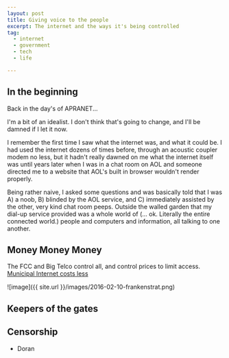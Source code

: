 ```yaml
---
layout: post
title: Giving voice to the people
excerpt: The internet and the ways it's being controlled
tag:
  - internet
  - government
  - tech
  - life

---
```


## In the beginning

Back in the day's of APRANET...

I'm a bit of an idealist. I don't think that's going to change, and I'll be damned if I let it now.

I remember the first time I saw what the internet was, and what it could be. I had used the internet dozens of times before, through an acoustic coupler modem no less, but it hadn't really dawned on me what the internet itself was until years later when I was in a chat room on AOL and someone directed me to a website that AOL's built in browser wouldn't render properly.

Being rather naive, I asked some questions and was basically told that I was A) a noob, B) blinded by the AOL service, and C) immediately assisted by the other, very kind chat room peeps. Outside the walled garden that my dial-up service provided was a whole world of (... ok. Literally the entire connected world.) people and computers and information, all talking to one another. 

## Money Money Money

The FCC and Big Telco control all, and control prices to limit access.
[Municipal Internet costs less][fada931f]

  [fada931f]: https://cyber.harvard.edu/publications/2018/01/communityfiber "Community-Owned Fiber Networks: Value Leaders in America"

![image]({{ site.url }}/images/2016-02-10-frankenstrat.png)

## Keepers of the gates



## Censorship

- Doran
